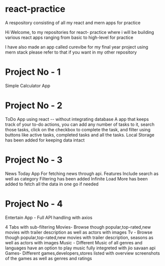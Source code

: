 # react-practice
A respository consisting of all my react and mern apps for practice 

Hi Welcome, to my repositories for react- practice where i will be building various react apps ranging from basic to high-level for practice 

I have also made an app called curevibe for my final year project using mern stack please refer to that if you want in my other repository

# Project No - 1
Simple Calculator App 

# Project No - 2 
ToDo App using react -- without integrating database 
A app that keeps track of your to-do actions, you can add any number of tasks to it, search those tasks, click on the checkbox to complete the task, and filter using buttons like active tasks, completed tasks and all the tasks.
Local Storage has been added for keeping data intact

# Project No - 3 
News Today App For fetching news through api. 
Features Include search as well as category Filtering has been added 
Infinite Load More has been added to fetch all the data in one go if needed

# Project No - 4

Entertain App - Full API handling with axios

4 Tabs with sub-filtering
Movies- Browse though popular,top-rated,new movies with trailer description as well as actors with images
Tv - Browse though popular,top-rated,new movies with trailer description, seasons as well as actors with images
Music - Different Music of all genres and languages have an option to play music fully integreted with jio savaan api
Games- Different games,developers,stores listed with overview screenshots of the games as well as genres and ratings

